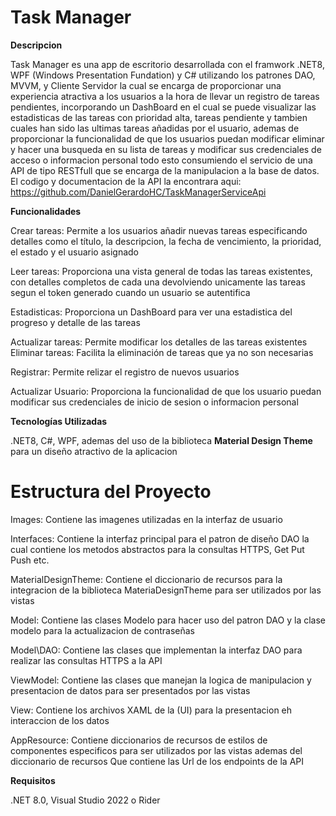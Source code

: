 # Task Manager

**Descripcion**

Task Manager es una app de escritorio desarrollada con el framwork .NET8,  WPF (Windows Presentation Fundation) y C# utilizando los patrones DAO, MVVM, y Cliente Servidor la cual se encarga de proporcionar una experiencia atractiva
a los usuarios a la hora de llevar un registro de tareas pendientes, incorporando un DashBoard en el cual se puede visualizar las estadisticas de las tareas con prioridad alta, tareas
pendiente y tambien cuales han sido las ultimas tareas añadidas por el usuario, ademas de proporcionar la funcionalidad de que los usuarios puedan modificar eliminar y hacer una busqueda
en su lista de tareas y modificar sus credenciales de acceso o informacion personal todo esto consumiendo el servicio de una API de tipo RESTfull que se encarga de la manipulacion a la base de 
datos. El codigo y documentacion de la API la encontrara aqui:  https://github.com/DanielGerardoHC/TaskManagerServiceApi

**Funcionalidades**

Crear tareas: Permite a los usuarios añadir nuevas tareas especificando detalles como el título, la descripcion, la fecha de vencimiento, la prioridad, el estado y el usuario asignado 

Leer tareas: Proporciona una vista general de todas las tareas existentes, con detalles completos de cada una devolviendo unicamente las tareas segun el token generado cuando un usuario se autentifica

Estadisticas: Proporciona un DashBoard para ver una estadistica del progreso y detalle de las tareas

Actualizar tareas: Permite modificar los detalles de las tareas existentes Eliminar tareas: Facilita la eliminación de tareas que ya no son necesarias 

Registrar: Permite relizar el registro de nuevos usuarios 

Actualizar Usuario: Proporciona la funcionalidad de que los usuario puedan modificar sus credenciales de inicio de sesion o informacion personal

**Tecnologías Utilizadas**

.NET8, C#, WPF, ademas del uso de la biblioteca **Material Design Theme** para un diseño atractivo de la aplicacion

# Estructura del Proyecto

Images: Contiene las imagenes utilizadas en la interfaz de usuario

Interfaces: Contiene la interfaz principal para el patron de diseño DAO la cual contiene los metodos abstractos para la consultas HTTPS, Get Put Push etc.

MaterialDesignTheme: Contiene el diccionario de recursos para la integracion de la biblioteca MateriaDesignTheme para ser utilizados por las vistas

Model: Contiene las clases Modelo para hacer uso del patron DAO y la clase modelo para la actualizacion de contraseñas

Model\DAO: Contiene las clases que implementan la interfaz DAO para realizar las consultas HTTPS a la API

ViewModel: Contiene las clases que manejan la logica de manipulacion y presentacion de datos para ser presentados por las vistas

View: Contiene los archivos XAML de la (UI) para la presentacion eh interaccion de los datos

AppResource: Contiene diccionarios de recursos de estilos de componentes especificos para ser utilizados por las vistas ademas del diccionario de recursos
Que contiene las Url de los endpoints de la API

**Requisitos**

.NET 8.0, Visual Studio 2022 o Rider
